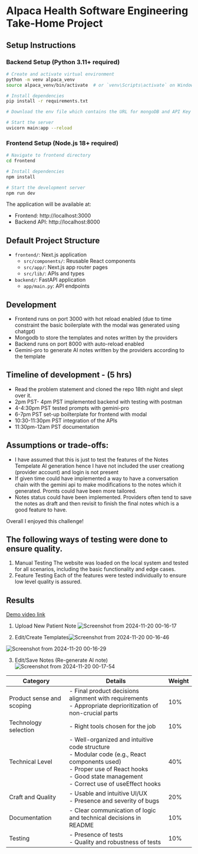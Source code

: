 # Alpaca Health Software Engineering Take-Home Project

## Setup Instructions

### Backend Setup (Python 3.11+ required)

```bash
# Create and activate virtual environment
python -m venv alpaca_venv
source alpaca_venv/bin/activate  # or `venv\Scripts\activate` on Windows

# Install dependencies
pip install -r requirements.txt

# Download the env file which contains the URL for mongoDB and API Key for Gemini-pro

# Start the server
uvicorn main:app --reload
```

### Frontend Setup (Node.js 18+ required)

```bash
# Navigate to frontend directory
cd frontend

# Install dependencies
npm install

# Start the development server
npm run dev
```

The application will be available at:

- Frontend: http://localhost:3000
- Backend API: http://localhost:8000

## Default Project Structure

- `frontend/`: Next.js application
  - `src/components/`: Reusable React components
  - `src/app/`: Next.js app router pages
  - `src/lib/`: APIs and types
- `backend/`: FastAPI application
  - `app/main.py`: API endpoints

## Development

- Frontend runs on port 3000 with hot reload enabled (due to time constraint the basic boilerplate with the modal was generated using chatgpt)
- Mongodb to store the templates and notes written by the providers
- Backend runs on port 8000 with auto-reload enabled
- Gemini-pro to generate AI notes written by the providers according to the template

## Timeline of development - (5 hrs)
- Read the problem statement and cloned the repo 18th night and slept over it.
- 2pm PST- 4pm PST implemented backend with testing with postman
- 4-4:30pm PST tested prompts with gemini-pro
- 6-7pm PST set-up boilterplate for frontend with modal
- 10:30-11:30pm PST integration of the APIs
- 11:30pm-12am PST documentation


## Assumptions or trade-offs:
- I have assumed that this is just to test the features of the Notes Tempelate AI generation hence I have not included the user creationg (provider account) and login is not present
- If given time could have implemented a way to have a conversation chain with the gemini api to make modifications to the notes which it generated. Promts could have been more tailored.
- Notes status could have been implemented. Providers often tend to save the notes as draft and then revisit to finish the final notes which is a good feature to have.

Overall I enjoyed this challenge!


## The following ways of testing were done to ensure quality.
1) Manual Testing
The website was loaded on the local system and tested for all scenarios, including the basic functionality and edge cases.
2) Feature Testing
Each of the features were tested individually to ensure low level quality is assured.


## Results

[Demo video link](https://drive.google.com/file/d/1mZQNinvoEdGCa80IUsWqCUpjxyuWG1a2/view?usp=sharing)

1) Upload New Patient Note
![Screenshot from 2024-11-20 00-16-17](https://github.com/user-attachments/assets/c2b65d6c-ce46-4f02-8652-ba959a12f151)

2) Edit/Create Templates![Screenshot from 2024-11-20 00-16-46](https://github.com/user-attachments/assets/3ce5b25e-db42-4c9d-8562-4acee598ff8f)

![Screenshot from 2024-11-20 00-16-29](https://github.com/user-attachments/assets/6727e7f3-5347-4693-a1e8-1a9b32e9050d)

3) Edit/Save Notes (Re-generate AI note)
   ![Screenshot from 2024-11-20 00-17-54](https://github.com/user-attachments/assets/8095aef7-60c0-450a-8072-132f0dbca785)



| Category | Details | Weight |
|----------|---------|--------|
| Product sense and scoping | - Final product decisions alignment with requirements<br>- Appropriate deprioritization of non-crucial parts | 10% |
| Technology selection | - Right tools chosen for the job | 10% |
| Technical Level | - Well-organized and intuitive code structure<br>- Modular code (e.g., React components used)<br>- Proper use of React hooks<br>- Good state management<br>- Correct use of useEffect hooks | 40% |
| Craft and Quality | - Usable and intuitive UI/UX<br>- Presence and severity of bugs | 20% |
| Documentation | - Clear communication of logic and technical decisions in README | 10% |
| Testing | - Presence of tests<br>- Quality and robustness of tests | 10% |
